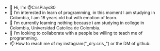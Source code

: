- 👋 Hi, I’m @CrisPlays80
- 👀 I’m interested in learn of programming, in this moment I am studying in Colombia, I am 18 years old but with emotion of learn.
- 🌱 I’m currently learning nothing because i am studying in college in Colombia, Universidad Catolica de Colombia.
- 💞️ I’m looking to collaborate with a people be willing to teach me of programming.
- 📫 How to reach me of my instagram("\_dry.cris\_") or the DM of github.

<!---
CrisPlays80/CrisPlays80 is a ✨ special ✨ repository because its `README.md` (this file) appears on your GitHub profile.
You can click the Preview link to take a look at your changes.
--->
